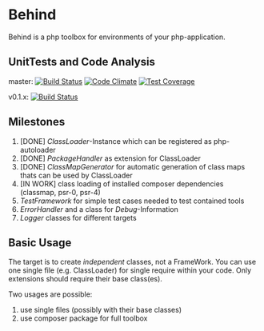Behind
======

Behind is a php toolbox for environments of your php-application.

UnitTests and Code Analysis
---------------------------
master:
[![Build Status](https://travis-ci.org/glady/Behind.png?branch=master)](https://travis-ci.org/glady/Behind)
[![Code Climate](https://codeclimate.com/github/glady/Behind/badges/gpa.svg)](https://codeclimate.com/github/glady/Behind)
[![Test Coverage](https://codeclimate.com/github/glady/Behind/badges/coverage.svg)](https://codeclimate.com/github/glady/Behind)

v0.1.x:
[![Build Status](https://travis-ci.org/glady/Behind.png?branch=v0.1.x)](https://travis-ci.org/glady/Behind/branches)

Milestones
----------

1. [DONE] *ClassLoader*-Instance which can be registered as php-autoloader
2. [DONE] *PackageHandler* as extension for ClassLoader
3. [DONE] *ClassMapGenerator* for automatic generation of class maps thats can be used by ClassLoader
4. [IN WORK] class loading of installed composer dependencies (classmap, psr-0, psr-4)
5. *TestFramework* for simple test cases needed to test contained tools
6. *ErrorHandler* and a class for *Debug*-Information
6. *Logger* classes for different targets

Basic Usage
-----------

The target is to create *independent* classes, not a FrameWork. You can use one single file (e.g. ClassLoader) for single require within your code. Only extensions should require their base class(es).

Two usages are possible:

1. use single files (possibly with their base classes)
2. use composer package for full toolbox
